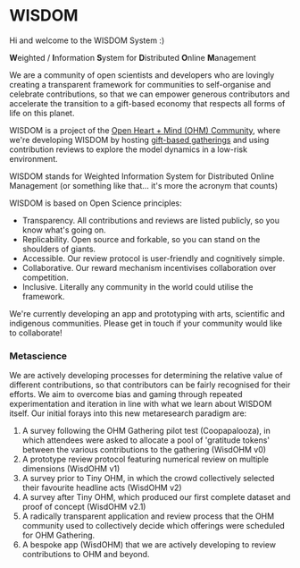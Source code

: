 # WISDOM

Hi and welcome to the WISDOM System :)

**W**eighted /
**I**nformation 
**S**ystem for 
**D**istributed 
**O**nline 
**M**anagement

We are a community of open scientists and developers who are lovingly creating a transparent framework for communities to self-organise and celebrate contributions, so that we can empower generous contributors and accelerate the transition to a gift-based economy that respects all forms of life on this planet. 

WISDOM is a project of the [Open Heart + Mind (OHM) Community](https://github.com/openheartmind), where we're developing WISDOM by hosting [gift-based gatherings](https://github.com/openheartmind/OHM-Gathering/) and using contribution reviews to explore the model dynamics in a low-risk environment. 

WISDOM stands for Weighted Information System for Distributed Online Management (or something like that... it's more the acronym that counts)

WISDOM is based on Open Science principles:
- Transparency. All contributions and reviews are listed publicly, so you know what's going on.
- Replicability. Open source and forkable, so you can stand on the shoulders of giants.
- Accessible. Our review protocol is user-friendly and cognitively simple.
- Collaborative. Our reward mechanism incentivises collaboration over competition.
- Inclusive. Literally any community in the world could utilise the framework.

We're currently developing an app and prototyping with arts, scientific and indigenous communities. Please get in touch if your community would like to collaborate! 

### Metascience
We are actively developing processes for determining the relative value of different contributions, so that contributors can be fairly recognised for their efforts. We aim to overcome bias and gaming through repeated experimentation and iteration in line with what we learn about WISDOM itself. Our initial forays into this new metaresearch paradigm are: 

1. A survey following the OHM Gathering pilot test (Coopapalooza), in which attendees were asked to allocate a pool of 'gratitude tokens' between the various contributions to the gathering (WisdOHM v0)
2. A prototype review protocol featuring numerical review on multiple dimensions (WisdOHM v1)
3. A survey prior to Tiny OHM, in which the crowd collectively selected their favourite headline acts (WisdOHM v2)
4. A survey after Tiny OHM, which produced our first complete dataset and proof of concept (WisdOHM v2.1)
5. A radically transparent application and review process that the OHM community used to collectively decide which offerings were scheduled for OHM Gathering.
6. A bespoke app (WisdOHM) that we are actively developing to review contributions to OHM and beyond.  

